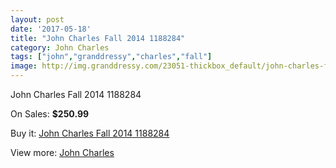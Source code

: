 ```yaml
---
layout: post
date: '2017-05-18'
title: "John Charles Fall 2014 1188284"
category: John Charles
tags: ["john","granddressy","charles","fall"]
image: http://img.granddressy.com/23051-thickbox_default/john-charles-fall-2014-1188284.jpg
---
```

John Charles Fall 2014 1188284

On Sales: **$250.99**
<a href="https://www.granddressy.com/en/john-charles/21999-john-charles-fall-2014-1188284.html"><amp-img layout="responsive" width="600" height="600" src="//img.granddressy.com/23051-thickbox_default/john-charles-fall-2014-1188284.jpg" alt="John Charles Fall 2014 1188284 0" /></a>

Buy it: [John Charles Fall 2014 1188284](https://www.granddressy.com/en/john-charles/21999-john-charles-fall-2014-1188284.html "John Charles Fall 2014 1188284")

View more: [John Charles](https://www.granddressy.com/en/500-john-charles "John Charles")